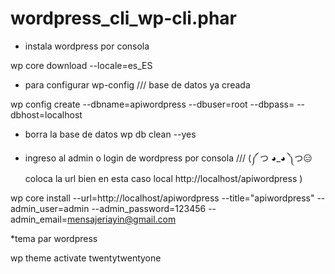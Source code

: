 # wordpress_cli_wp-cli.phar

* instala wordpress por consola

wp core download --locale=es_ES

* para configurar wp-config /// base de datos ya creada

wp config create --dbname=apiwordpress --dbuser=root --dbpass= --dbhost=localhost

* borra la base de datos
 wp db clean --yes

* ingreso al admin o login de wordpress por consola /// (༼ つ ◕_◕ ༽つ😑 coloca la url bien en esta caso local http://localhost/apiwordpress )

wp core install --url=http://localhost/apiwordpress --title="apiwordpress" --admin_user=admin --admin_password=123456 --admin_email=mensajeriayin@gmail.com

*tema par wordpress


wp theme activate twentytwentyone
